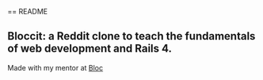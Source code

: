 == README

## Bloccit: a Reddit clone to teach the fundamentals of web development and Rails 4.

Made with my mentor at [Bloc](http://bloc.io)